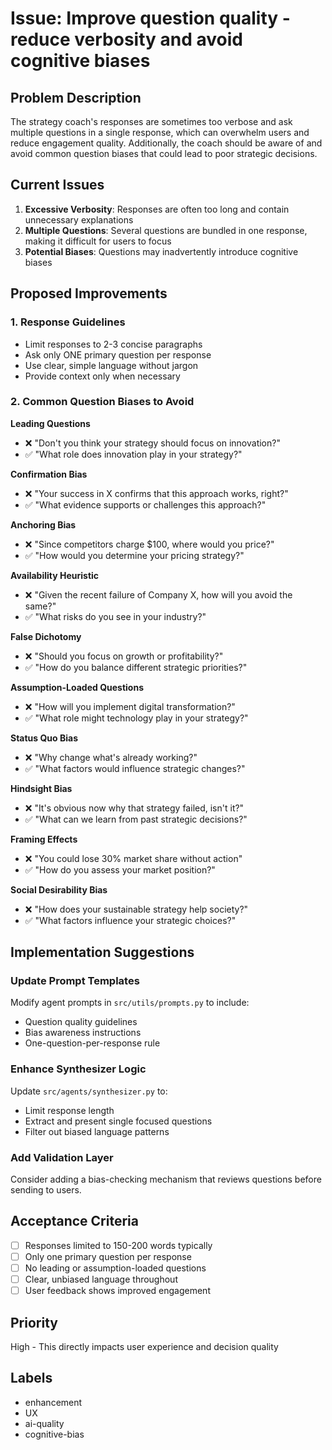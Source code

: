 # Issue: Improve question quality - reduce verbosity and avoid cognitive biases

## Problem Description

The strategy coach's responses are sometimes too verbose and ask multiple questions in a single response, which can overwhelm users and reduce engagement quality. Additionally, the coach should be aware of and avoid common question biases that could lead to poor strategic decisions.

## Current Issues

1. **Excessive Verbosity**: Responses are often too long and contain unnecessary explanations
2. **Multiple Questions**: Several questions are bundled in one response, making it difficult for users to focus
3. **Potential Biases**: Questions may inadvertently introduce cognitive biases

## Proposed Improvements

### 1. Response Guidelines
- Limit responses to 2-3 concise paragraphs
- Ask only ONE primary question per response
- Use clear, simple language without jargon
- Provide context only when necessary

### 2. Common Question Biases to Avoid

**Leading Questions**
- ❌ "Don't you think your strategy should focus on innovation?"
- ✅ "What role does innovation play in your strategy?"

**Confirmation Bias**
- ❌ "Your success in X confirms that this approach works, right?"
- ✅ "What evidence supports or challenges this approach?"

**Anchoring Bias**
- ❌ "Since competitors charge $100, where would you price?"
- ✅ "How would you determine your pricing strategy?"

**Availability Heuristic**
- ❌ "Given the recent failure of Company X, how will you avoid the same?"
- ✅ "What risks do you see in your industry?"

**False Dichotomy**
- ❌ "Should you focus on growth or profitability?"
- ✅ "How do you balance different strategic priorities?"

**Assumption-Loaded Questions**
- ❌ "How will you implement digital transformation?"
- ✅ "What role might technology play in your strategy?"

**Status Quo Bias**
- ❌ "Why change what's already working?"
- ✅ "What factors would influence strategic changes?"

**Hindsight Bias**
- ❌ "It's obvious now why that strategy failed, isn't it?"
- ✅ "What can we learn from past strategic decisions?"

**Framing Effects**
- ❌ "You could lose 30% market share without action"
- ✅ "How do you assess your market position?"

**Social Desirability Bias**
- ❌ "How does your sustainable strategy help society?"
- ✅ "What factors influence your strategic choices?"

## Implementation Suggestions

### Update Prompt Templates
Modify agent prompts in `src/utils/prompts.py` to include:
- Question quality guidelines
- Bias awareness instructions
- One-question-per-response rule

### Enhance Synthesizer Logic
Update `src/agents/synthesizer.py` to:
- Limit response length
- Extract and present single focused questions
- Filter out biased language patterns

### Add Validation Layer
Consider adding a bias-checking mechanism that reviews questions before sending to users.

## Acceptance Criteria

- [ ] Responses limited to 150-200 words typically
- [ ] Only one primary question per response
- [ ] No leading or assumption-loaded questions
- [ ] Clear, unbiased language throughout
- [ ] User feedback shows improved engagement

## Priority
High - This directly impacts user experience and decision quality

## Labels
- enhancement
- UX
- ai-quality
- cognitive-bias